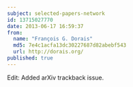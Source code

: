 ```yaml
---
subject: selected-papers-network
id: 13715027770
date: 2013-06-17 16:59:37
from:
  name: "François G. Dorais"
  md5: 7e4c1acfa13dc30227687d82abebf543
  url: http://dorais.org/
published: true
---
```

Edit: Added arXiv trackback issue.
